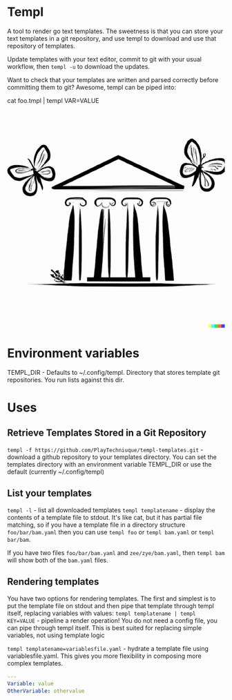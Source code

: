 # Templ
A tool to render go text templates. The sweetness is that you can store your text templates in a git repository,
and use templ to download and use that repository of templates.

Update templates with your text editor, commit to git with your usual workflow, then `templ -u` to download the updates.

Want to check that your templates are written and parsed correctly before committing them to git? Awesome, templ can be 
piped into:

cat foo.tmpl | templ VAR=VALUE

![logo](.github/images/templ-logo-smaller.png)

# Environment variables
TEMPL_DIR - Defaults to ~/.config/templ. Directory that stores template git repositories. You run lists against this dir.

# Uses
## Retrieve Templates Stored in a Git Repository
`templ -f https://github.com/PlayTechniuque/templ-templates.git` - download a github repository to your templates directory.
You can set the templates directory with an environment variable TEMPL_DIR or use the default (currently ~/.config/templ)

## List your templates
`templ -l` - list all downloaded templates
`templ templatename` - display the contents of a template file to stdout. It's like cat, but it has partial file matching,
so if you have a template file in a directory structure `foo/bar/bam.yaml` then you can use `templ foo` or `templ bam.yaml`
or `templ bar/bam`. 

If you have two files `foo/bar/bam.yaml` and `zee/zye/bam.yaml`, then `templ bam` will show both of the `bam.yaml` files.

## Rendering templates
You have two options for rendering templates. The first and simplest is to put the template file on
stdout and then pipe that template through templ itself, replacing variables with values:
`templ templatename | templ KEY=VALUE` - pipeline a render operation! You do not need a config file, you can pipe through
templ itself. This is best suited for replacing simple variables, not using template logic

`templ templatename=variablesfile.yaml` - hydrate a template file using variablesfile.yaml. This gives you more 
flexibility in composing more complex templates.

```variablesfile.yaml
---
Variable: value
OtherVariable: othervalue
```
